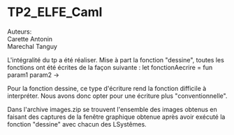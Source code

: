 TP2_ELFE_Caml
=============

Auteurs:<br/>
Carette Antonin<br/>
Marechal Tanguy<br/>

L'intégralité du tp a été réaliser.
Mise à part la fonction "dessine", toutes les fonctions ont été écrites de la façon suivante :
let fonctionAecrire = fun param1 param2 -> 

Pour la fonction dessine, ce type d'écriture rend la fonction difficile à interpréter. Nous avons donc opter pour une écriture plus "conventionnelle".

Dans l'archive images.zip se trouvent l'ensemble des images obtenus en faisant des captures de la fenêtre graphique obtenue après avoir exécuté la fonction "dessine" avec chacun des LSystêmes.

